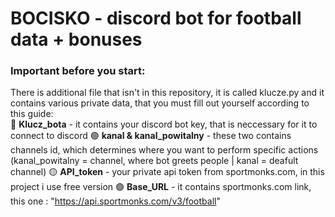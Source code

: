 # BOCISKO - discord bot for football data + bonuses

### Important before you start:
There is additional file that isn't in this repository, it is called klucze.py and it contains various private data, that you must fill out yourself according to this guide:  
🔵 **Klucz_bota** - it contains your discord bot key, that is neccessary for it to connect to discord
🟢 **kanal & kanal_powitalny** - these two contains channels id, which determines where you want to perform specific actions (kanal_powitalny = channel, where bot greets people | kanal = deafult channel)
🟡 **API_token** - your private api token from sportmonks.com, in this project i use free version
🟣 **Base_URL** - it contains sportmonks.com link, this one : "https://api.sportmonks.com/v3/football"